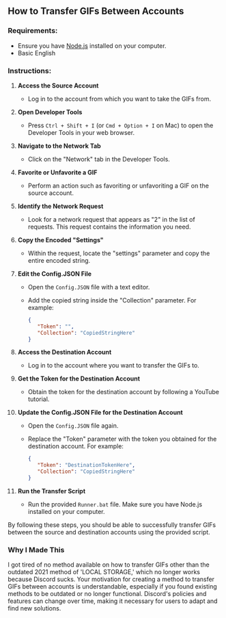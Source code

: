 ## How to Transfer GIFs Between Accounts

### Requirements:
- Ensure you have [Node.js](https://nodejs.org/en/) installed on your computer.
- Basic English

### Instructions:

1. **Access the Source Account**
   - Log in to the account from which you want to take the GIFs from.

2. **Open Developer Tools**
   - Press `Ctrl + Shift + I` (or `Cmd + Option + I` on Mac) to open the Developer Tools in your web browser.

3. **Navigate to the Network Tab**
   - Click on the "Network" tab in the Developer Tools.

4. **Favorite or Unfavorite a GIF**
   - Perform an action such as favoriting or unfavoriting a GIF on the source account.

5. **Identify the Network Request**
   - Look for a network request that appears as "2" in the list of requests. This request contains the information you need.

6. **Copy the Encoded "Settings"**
   - Within the request, locate the "settings" parameter and copy the entire encoded string.

7. **Edit the Config.JSON File**
   - Open the `Config.JSON` file with a text editor.
   - Add the copied string inside the "Collection" parameter. For example:

      ```json 
      {
         "Token": "", 
         "Collection": "CopiedStringHere"
      }
      ```

8. **Access the Destination Account**
   - Log in to the account where you want to transfer the GIFs to.

9. **Get the Token for the Destination Account**
   - Obtain the token for the destination account by following a YouTube tutorial.

10. **Update the Config.JSON File for the Destination Account**
    - Open the `Config.JSON` file again.
    - Replace the "Token" parameter with the token you obtained for the destination account. For example:

      ```json 
      {
         "Token": "DestinationTokenHere", 
         "Collection": "CopiedStringHere"
      }
      ```

11. **Run the Transfer Script**
    - Run the provided `Runner.bat` file. Make sure you have Node.js installed on your computer.

By following these steps, you should be able to successfully transfer GIFs between the source and destination accounts using the provided script.

### Why I Made This
I got tired of no method available on how to transfer GIFs other than the outdated 2021 method of 'LOCAL STORAGE,' which no longer works because Discord sucks. Your motivation for creating a method to transfer GIFs between accounts is understandable, especially if you found existing methods to be outdated or no longer functional. Discord's policies and features can change over time, making it necessary for users to adapt and find new solutions.